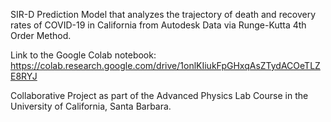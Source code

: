 SIR-D Prediction Model that analyzes the trajectory of death and recovery rates of COVID-19 in California from Autodesk Data via Runge-Kutta 4th Order Method.

Link to the Google Colab notebook: https://colab.research.google.com/drive/1onlKIiukFpGHxqAsZTydACOeTLZE8RYJ

Collaborative Project as part of the Advanced Physics Lab Course in the University of California, Santa Barbara.
